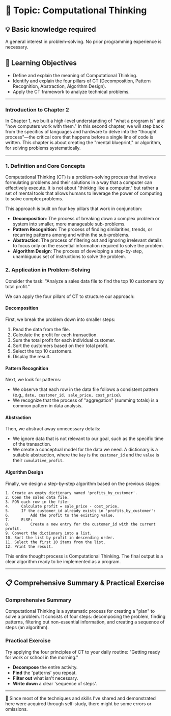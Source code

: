# 📖 Topic: Computational Thinking

## 💡 Basic knowledge required

A general interest in problem-solving. No prior programming experience is necessary.

## 🎯 Learning Objectives

- Define and explain the meaning of Computational Thinking.
- Identify and explain the four pillars of CT (Decomposition, Pattern Recognition, Abstraction, Algorithm Design).
- Apply the CT framework to analyze technical problems.

---

### Introduction to Chapter 2

In Chapter 1, we built a high-level understanding of "what a program is" and "how computers work with them." In this second chapter, we will step back from the specifics of languages and hardware to delve into the "thought process"—the critical core that happens before a single line of code is written. This chapter is about creating the "mental blueprint," or algorithm, for solving problems systematically.

---

### 1. Definition and Core Concepts

Computational Thinking (CT) is a problem-solving process that involves formulating problems and their solutions in a way that a computer can effectively execute. It is not about "thinking like a computer," but rather a set of mental tools that allows humans to leverage the power of computing to solve complex problems.

This approach is built on four key pillars that work in conjunction:

- **Decomposition**: The process of breaking down a complex problem or system into smaller, more manageable sub-problems.
- **Pattern Recognition**: The process of finding similarities, trends, or recurring patterns among and within the sub-problems.
- **Abstraction**: The process of filtering out and ignoring irrelevant details to focus only on the essential information required to solve the problem.
- **Algorithm Design**: The process of developing a step-by-step, unambiguous set of instructions to solve the problem.

### 2. Application in Problem-Solving

Consider the task: "Analyze a sales data file to find the top 10 customers by total profit."

We can apply the four pillars of CT to structure our approach:

#### Decomposition
First, we break the problem down into smaller steps:
1.  Read the data from the file.
2.  Calculate the profit for each transaction.
3.  Sum the total profit for each individual customer.
4.  Sort the customers based on their total profit.
5.  Select the top 10 customers.
6.  Display the result.

#### Pattern Recognition
Next, we look for patterns:
- We observe that each row in the data file follows a consistent pattern (e.g., `date, customer_id, sale_price, cost_price`).
- We recognize that the process of "aggregation" (summing totals) is a common pattern in data analysis.

#### Abstraction
Then, we abstract away unnecessary details:
- We ignore data that is not relevant to our goal, such as the specific time of the transaction.
- We create a conceptual model for the data we need. A dictionary is a suitable abstraction, where the `key` is the `customer_id` and the `value` is their `cumulative_profit`.

#### Algorithm Design
Finally, we design a step-by-step algorithm based on the previous stages:

```
1. Create an empty dictionary named 'profits_by_customer'.
2. Open the sales data file.
3. FOR each row in the file:
4.     Calculate profit = sale_price - cost_price.
5.     IF the customer_id already exists in 'profits_by_customer':
6.         Add the profit to the existing value.
7.     ELSE:
8.         Create a new entry for the customer_id with the current profit.
9. Convert the dictionary into a list.
10. Sort the list by profit in descending order.
11. Select the first 10 items from the list.
12. Print the result.
```

This entire thought process is Computational Thinking. The final output is a clear algorithm ready to be implemented as a program.

---

## 📋 Comprehensive Summary & Practical Exercise

### Comprehensive Summary

Computational Thinking is a systematic process for creating a "plan" to solve a problem. It consists of four steps: decomposing the problem, finding patterns, filtering out non-essential information, and creating a sequence of steps (an algorithm).

### Practical Exercise

Try applying the four principles of CT to your daily routine: "Getting ready for work or school in the morning."
- **Decompose** the entire activity.
- **Find** the 'patterns' you repeat.
- **Filter out** what isn't necessary.
- **Write down** a clear 'sequence of steps'.

---

📍 Since most of the techniques and skills I've shared and demonstrated here were acquired through self-study, there might be some errors or omissions.
